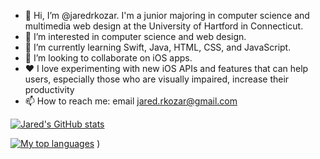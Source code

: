 - 👋 Hi, I’m @jaredrkozar. I'm a junior majoring in computer science and multimedia web design at the University of Hartford in Connecticut.  
- 👀 I’m interested in computer science and web design.
- 🌱 I’m currently learning Swift, Java, HTML, CSS, and JavaScript.
- 💞️ I’m looking to collaborate on iOS apps.
- ❤️ I love experimenting with new iOS APIs and features that can help users, especially those who are visually impaired, increase their productivity  
- 📫 How to reach me: email jared.rkozar@gmail.com

[![Jared's GitHub stats](https://github-readme-stats.vercel.app/api?username=jaredrkozar&count_private=true&show_icons=true&theme=react)](https://github.com/anuraghazra/github-readme-stats)

 [![My top languages](https://github-readme-stats.vercel.app/api/top-langs/?username=jaredrkozar&hide=Assembly,CSS&layout=compact&theme=react)](https://github.com/anuraghazra/github-readme-stats)
)
